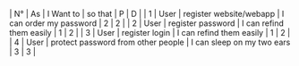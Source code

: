 | N° |  As  |        I Want to                   | so that                    | P | D |
|  1 | User | register website/webapp            | I can order my password    | 2 | 2 |
|  2 | User | register password                  | I can refind them easily   | 1 | 2 |
|  3 | User | register login                     | I can refind them easily   | 1 | 2 |
|  4 | User | protect password from other people | I can sleep on my two ears | 3 | 3 |